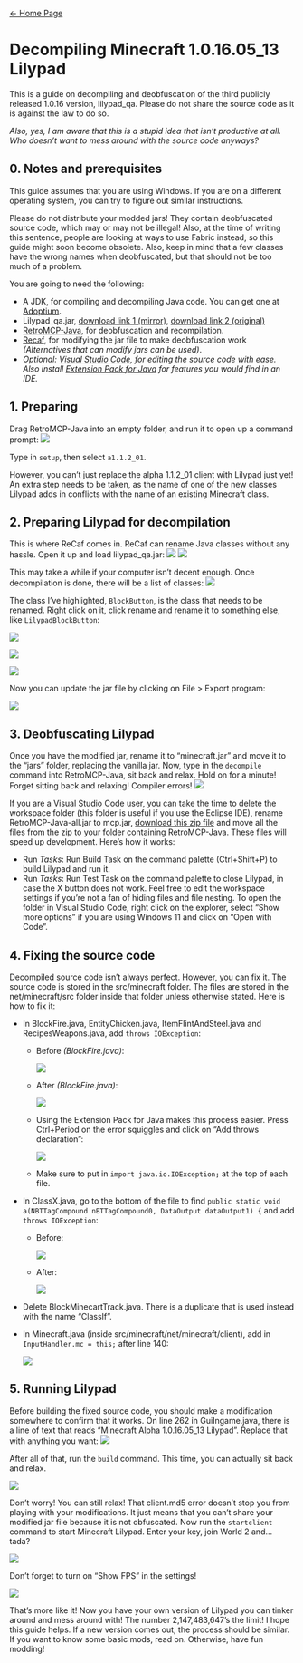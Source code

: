 [← Home Page](../README.md)

# Decompiling Minecraft 1.0.16.05_13 Lilypad
This is a guide on decompiling and deobfuscation of the third publicly released 1.0.16 version, lilypad_qa. Please do not share the source code as it is against the law to do so.

*Also, yes, I am aware that this is a stupid idea that isn’t productive at all. Who doesn’t want to mess around with the source code anyways?*

## 0. Notes and prerequisites
This guide assumes that you are using Windows. If you are on a different operating system, you can try to figure out similar instructions.

Please do not distribute your modded jars! They contain deobfuscated source code, which may or may not be illegal! Also, at the time of writing this sentence, people are looking at ways to use Fabric instead, so this guide might soon become obsolete. Also, keep in mind that a few classes have the wrong names when deobfuscated, but that should not be too much of a problem.

You are going to need the following:
* A JDK, for compiling and decompiling Java code. You can get one at [Adoptium](https://adoptium.net/).
* Lilypad_qa.jar, [download link 1 (mirror)](../jar/), [download link 2 (original)](https://www.mediafire.com/file/uo2zqueiw2e872y/lilypad_qa.jar/file)
* [RetroMCP-Java](https://github.com/MCPHackers/RetroMCP-Java/releases/lates), for deobfuscation and recompilation.
* [Recaf](https://github.com/Col-E/Recaf/releases/latest), for modifying the jar file to make deobfuscation work *(Alternatives that can modify jars can be used)*.
* *Optional: [Visual Studio Code](https://code.visualstudio.com/), for editing the source code with ease. Also install [Extension Pack for Java](https://marketplace.visualstudio.com/items?itemName=vscjava.vscode-java-pack) for features you would find in an IDE.*

## 1. Preparing
Drag RetroMCP-Java into an empty folder, and run it to open up a command prompt:
![](https://lh6.googleusercontent.com/klp1IdiGzisiGH1sxHtnrIcoTslsjk59qoYM-SDns7rdnGH_Ma2-9wZF1Yun_Ay6BeP64DFeFtgBWlc4aVQgDGFI30cddsd26l-ggH6e-9cGnIdQO7AT5WJDWoeECN5ryhJ1VGAynO8U3AM0ng)

Type in `setup`, then select `a1.1.2_01`.

However, you can’t just replace the alpha 1.1.2_01 client with Lilypad just yet! An extra step needs to be taken, as the name of one of the new classes Lilypad adds in conflicts with the name of an existing Minecraft class.

## 2. Preparing Lilypad for decompilation
This is where ReCaf comes in. ReCaf can rename Java classes without any hassle. Open it up and load lilypad_qa.jar:
![](https://lh6.googleusercontent.com/vhIsJMu8qlgLCjQYBk2jVT_6wKqVFWCTEIhgB6ZCYBcCTHEvX_z1Ja3fJzS-mEKm-YWXngBtR5puv9264iXYMOKkZ6f8AUXkCcWUfF19hPWhpewvbJQjNXr1zZDsk_fb5fMJ4z3cvoUIU4IRXw)
![](https://lh4.googleusercontent.com/P_cIZF6hsF_GWlRaf-IQLSZ4QAvQWE23Ykq7-3qxAfiUKf0hCJP00XE9x9s-CJslHS786cO2wc0Srq4VJBIvMm6rhpHU44HY7YDckzfEToH7kT2l-t3FS4clGsg_IwlIq1LnvLxWSteH56M_aA)

This may take a while if your computer isn’t decent enough. Once decompilation is done, there will be a list of classes:
![](https://lh5.googleusercontent.com/_BnkRYg6B2_PekBMBkFGpX7pmIQFiCHGziGZbMDmKWK0tF4RciGCV_SU02LKN2Urhi8tPyoUL6OXCXI4WtZN-NCpiBF371edmtShRSiBTNUOKgwcLeBi8BXQg1TG9tXmf4w68eDT8GYcZpyvqQ)

The class I’ve highlighted, `BlockButton`, is the class that needs to be renamed. Right click on it, click rename and rename it to something else, like  `LilypadBlockButton`:

![](https://lh6.googleusercontent.com/Gq0OXUOrg5rSIUdkxWMarYnJe5Loc6dlhS5BBXNYKn0OYpdYPUW7I6pOXppiHKDrfJF-GUKyUKMGWDu5Kmrenu0nfg869_wKR-NPnR4OEj_AlEA2z49T-_j1WimPuz47XEKuPgj1StnJ6nlwWg)

![](https://lh3.googleusercontent.com/2XEwNjQUefvCI4f11sy8wVLL-2Ee4TuGOQZF5pNy5Lj32HvyK-GmtOp0xuX-xUhrvndv-61hMkbNIfV2MIIPNbgOjZbaag1aaCAmtsNTHHwoxe2Jk8CsHmzZR8oc2gtoxkqLc1g3nfoPes5K_Q)

![](https://lh5.googleusercontent.com/iOOL-bdItHlQZx0YhSVYLxGXPV76P7mnGVNn0CWgNSgbacHh8S0R_03Ds6adpslnxjV65-YP-A2YavVDzSQgCj0RgfUwn4jci_py3GrkcO9taKTZX4Cpbt3qUR05Y8ixaaCVeDpQvbz514_f3A)

Now you can update the jar file by clicking on File > Export program:

![](https://lh6.googleusercontent.com/FdeCrA5p_tQkre296dtidMNvAGJAGkBb2CZTCYryhnbT1QMwfHSVOJIF1es99Fl5C90QYG-UHgIdfeMBhF6vN9AbyE53ju6JlvLYGgjshjEXRQWS_OfK2hadRmMpaygUDAQGS5M7ViWdpYwYuA)

## 3. Deobfuscating Lilypad
Once you have the modified jar, rename it to “minecraft.jar” and move it to the “jars” folder, replacing the vanilla jar. Now, type in the  `decompile`  command into RetroMCP-Java, sit back and relax. Hold on for a minute! Forget sitting back and relaxing! Compiler errors!
![](https://lh3.googleusercontent.com/f0J5MD3Agqr3ybiTwZFjIKfPCRXRgNfC53ajAlsZxSQmV5_O3twsVrk-pL1faZpRNqRPO-4SULMUwG2i7ky0TJ8JGwr7uDgb6yADY0YxTBjnehzkcl0IHD1N2-3W23pt53sV1-tF0Y-I6hjSrw)

If you are a Visual Studio Code user, you can take the time to delete the workspace folder (this folder is useful if you use the Eclipse IDE), rename RetroMCP-Java-all.jar to mcp.jar, [download this zip file](https://drive.google.com/file/d/1lqJgnaZ7Jm81tM3J-Ab9gekd-JCnKjiE/view?usp=sharing) and move all the files from the zip to your folder containing RetroMCP-Java. These files will speed up development. Here’s how it works:
* Run *Tasks*: Run Build Task on the command palette (Ctrl+Shift+P) to build Lilypad and run it.
* Run *Tasks*: Run Test Task on the command palette to close Lilypad, in case the X button does not work.
Feel free to edit the workspace settings if you’re not a fan of hiding files and file nesting. To open the folder in Visual Studio Code, right click on the explorer, select “Show more options” if you are using Windows 11 and click on “Open with Code”.

## 4. Fixing the source code
Decompiled source code isn’t always perfect. However, you can fix it. The source code is stored in the src/minecraft folder. The files are stored in the net/minecraft/src folder inside that folder unless otherwise stated. Here is how to fix it:
* In BlockFire.java, EntityChicken.java, ItemFlintAndSteel.java and RecipesWeapons.java, add `throws IOException`:
  * Before *(BlockFire.java)*:

    ![](https://lh4.googleusercontent.com/2BEyp2Oq8H3dqLWwclLD3waTk9BpZjaZf_7qONx8gjmV0HDbKx23OQA9lZVjDw3lsrNTt8C-4LtoSnu8F7iREknfnEerT32urCvc-XOqowhtLsYWgM53K_aciKSbJRgWsT0vsm6YH4lxtT-7zw)
  * After *(BlockFire.java)*:

    ![](https://lh3.googleusercontent.com/G_lRtJdnC1_mPJHUI-8q-COnc7LxHFiFNt07kXnyehkwj33VRzsCuj_r9xcenCKnp8iS_M7J1INGqcFhXeZFcFqJgK5Uk4VCQA8dp_8kKNUU7vRBILsOBakawvLkXRPAiQUMVZR0mcjeVAyWTQ)
  * Using the Extension Pack for Java makes this process easier. Press Ctrl+Period on the error squiggles and click on “Add throws declaration”:

    ![](https://lh3.googleusercontent.com/hVkPRDSqXNHQlZ4B1W5MCOC9oAnJjLpChjGUAi9vYu-2NySkZNHuZJwbsbnoiUrkIgOGJi6W8snvtX53NrUTNBzkYg-ecMK16hciB2dGvxCW1QEYEC-jjH24MB-7pC4lNpA50B2VbMwS5jyGwg)
  * Make sure to put in `import java.io.IOException;` at the top of each file.
* In ClassX.java, go to the bottom of the file to find `public static void a(NBTTagCompound nBTTagCompound0, DataOutput dataOutput1) {`  and add `throws IOException`:
  * Before:

    ![](https://lh6.googleusercontent.com/AaV1Yu1PHiTBzCd4MG7djPw2mwBHhefHfHsPAtFQ-FnNlXGEyZZQGUFUj0nmkNKlhi84JvHKnviBmdMiNNP8lAQglM5Jh_rAE5lwU_-lFhmlcGyLAzj4k61-mWYT4XrHI3CfPNtlaNnpt2utlA)
  * After:

    ![](https://lh6.googleusercontent.com/7ZqNtkwmftur19G1v48z_zT3K8tZwTv4nP9ZSpD67X374tHRGOyyrD4HIZppUfz0jjfvGMuepNbe-hHVcmT3dlRZBj0T8qgHDMDOjHdW4uc2IBgkc0A7C_n6ZKZPv3i6c-KGI0dtBr1J9AT5EQ)
* Delete BlockMinecartTrack.java. There is a duplicate that is used instead with the name “ClassIf”.
* In Minecraft.java (inside src/minecraft/net/minecraft/client), add in `InputHandler.mc = this;` after line 140:

  ![](https://lh4.googleusercontent.com/AKbT5Z4rPamqo-WFxjvB2oxfxM7weO5iKFn9Q9FbKk3DfgTCcsQjjEzv-exRCMobPy1XAH_-HrhEsNR4pdTGG21JjjaHE6SACsX6ELN7iV_e4P5TuXYJVOuU9gh3r9c03ueVQIMt4eIeBvyHyQ)

## 5. Running Lilypad
Before building the fixed source code, you should make a modification somewhere to confirm that it works. On line 262 in GuiIngame.java, there is a line of text that reads “Minecraft Alpha 1.0.16.05_13 Lilypad”. Replace that with anything you want:
![](https://lh6.googleusercontent.com/ryKZtZwFOjqIxK54Gd0_cdXxac0ruzT1NkGvENBWv9SBtJIqg4yn43vBoQ9a1gwZVwoedLIpiMhAxhPz-K6ISJ3HwsgeBq5KCn3R0-D9D79nRZDukW2dtnmSDkkNqXmuPxQ06afhEGpbCG9KMg)

After all of that, run the `build`  command. This time, you can actually sit back and relax.

![](https://lh5.googleusercontent.com/vkzYoIYYH7m4QaamxFWmePNbaw4GmSmqywV5aV1lU1ONBKU-nZ9sCJrMi7geP3VUKFzDHWBIh02YofpcyaG6PX8ao8bpJa7UW-0rjP6yHvV9ampbsYPdGnOVAvBAkVrEhaK6wOP1mOiaN9SrOg)

Don’t worry! You can still relax! That client.md5 error doesn’t stop you from playing with your modifications. It just means that you can’t share your modified jar file because it is not obfuscated. Now run the `startclient` command to start Minecraft Lilypad. Enter your key, join World 2 and… tada?

![](https://lh4.googleusercontent.com/Ptlc2y49ITwGEyW9jB40G5iUuhYdGD_JzfeK_vlnGeghCxaCaEbnl1eGgot0V-2jGr5_M5hW9rPDiwFMS81vLthSaI7fH_0cIKC2rjGSwqBkXZ8dLtXEkodvHpkF_80veIoa-NXFyavmRohy2w)

Don’t forget to turn on “Show FPS” in the settings!

![](https://lh4.googleusercontent.com/dBgMazTJ9FOBky2XH3tjDfr09czH5Du3gwalpkKtu4U8k8izCyesflAgyNayQ1aH30Iq9Pik3S3_F1rqQaW8qqKTruTVgw7K-n3_EiRndAxYLaQIE50NCf1mmp8VNYV8fn0TrNUn1vsRCqSMaw)

That’s more like it! Now you have your own version of Lilypad you can tinker around and mess around with! The number 2,147,483,647’s the limit! I hope this guide helps. If a new version comes out, the process should be similar. If you want to know some basic mods, read on. Otherwise, have fun modding!
